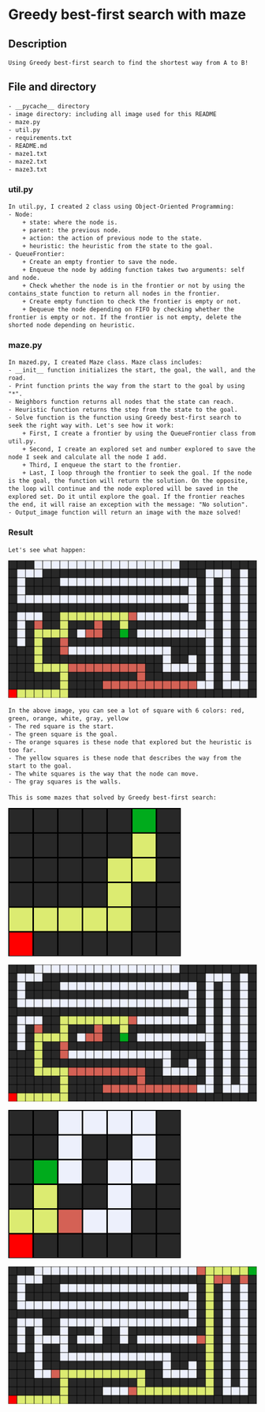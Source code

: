 # Greedy best-first search with maze

## Description
    Using Greedy best-first search to find the shortest way from A to B!

## File and directory
    - __pycache__ directory
    - image directory: including all image used for this README
    - maze.py
    - util.py
    - requirements.txt
    - README.md
    - maze1.txt
    - maze2.txt
    - maze3.txt

### util.py
    In util.py, I created 2 class using Object-Oriented Programming:
    - Node: 
        + state: where the node is.
        + parent: the previous node.
        + action: the action of previous node to the state.
        + heuristic: the heuristic from the state to the goal.
    - QueueFrontier:
        + Create an empty frontier to save the node.
        + Enqueue the node by adding function takes two arguments: self and node.
        + Check whether the node is in the frontier or not by using the contains_state function to return all nodes in the frontier.
        + Create empty function to check the frontier is empty or not.
        + Dequeue the node depending on FIFO by checking whether the frontier is empty or not. If the frontier is not empty, delete the shorted node depending on heuristic.

### maze.py
    In mazed.py, I created Maze class. Maze class includes:
    - __init__ function initializes the start, the goal, the wall, and the road.
    - Print function prints the way from the start to the goal by using "*".
    - Neighbors function returns all nodes that the state can reach.
    - Heuristic function returns the step from the state to the goal.
    - Solve function is the function using Greedy best-first search to seek the right way with. Let's see how it work:
        + First, I create a frontier by using the QueueFrontier class from util.py.
        + Second, I create an explored set and number explored to save the node I seek and calculate all the node I add.
        + Third, I enqueue the start to the frontier.
        + Last, I loop through the frontier to seek the goal. If the node is the goal, the function will return the solution. On the opposite, the loop will continue and the node explored will be saved in the explored set. Do it until explore the goal. If the frontier reaches the end, it will raise an exception with the message: "No solution".
    - Output_image function will return an image with the maze solved!

### Result
    Let's see what happen:
![Alt text](image/maze2.png)

    In the above image, you can see a lot of square with 6 colors: red, green, orange, white, gray, yellow
    - The red square is the start.
    - The green square is the goal.
    - The orange squares is these node that explored but the heuristic is too far.
    - The yellow squares is these node that describes the way from the start to the goal.
    - The white squares is the way that the node can move.
    - The gray squares is the walls.

    This is some mazes that solved by Greedy best-first search:

![Alt text](image/maze1.png)

![Alt text](image/maze2.png)

![Alt text](image/maze3.png)

![Alt text](image/maze4.png)